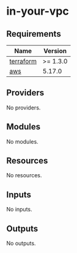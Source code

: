 # in-your-vpc

<!-- BEGINNING OF PRE-COMMIT-TERRAFORM DOCS HOOK -->
## Requirements

| Name | Version |
|------|---------|
| <a name="requirement_terraform"></a> [terraform](#requirement\_terraform) | >= 1.3.0 |
| <a name="requirement_aws"></a> [aws](#requirement\_aws) | 5.17.0 |

## Providers

No providers.

## Modules

No modules.

## Resources

No resources.

## Inputs

No inputs.

## Outputs

No outputs.
<!-- END OF PRE-COMMIT-TERRAFORM DOCS HOOK -->
